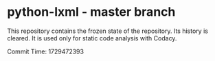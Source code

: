 # python-lxml - master branch

This repository contains the frozen state of the repository.
Its history is cleared. It is used only for static code
analysis with Codacy.

Commit Time: 1729472393